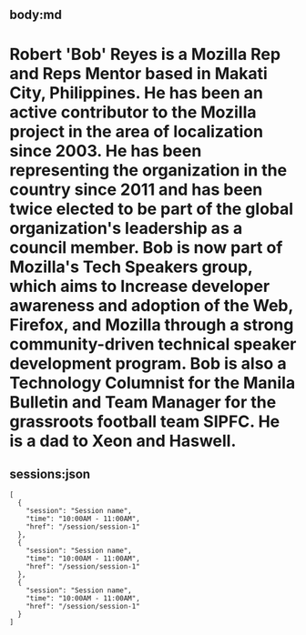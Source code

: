 body:md
-----
Robert 'Bob' Reyes is a Mozilla Rep and Reps Mentor based in Makati City, Philippines. He has been an active contributor to the Mozilla project in the area of localization since 2003. He has been representing the organization in the country since 2011 and has been twice elected to be part of the global organization's leadership as a council member. Bob is now part of Mozilla's Tech Speakers group, which aims to Increase developer awareness and adoption of the Web, Firefox, and Mozilla through a strong community-driven technical speaker development program. Bob is also a Technology Columnist for the Manila Bulletin and Team Manager for the grassroots football team SIPFC. He is a dad to Xeon and Haswell.
=====
sessions:json
-----
    [
      {
        "session": "Session name",
        "time": "10:00AM - 11:00AM",
        "href": "/session/session-1"
      },
      {
        "session": "Session name",
        "time": "10:00AM - 11:00AM",
        "href": "/session/session-1"
      },
      {
        "session": "Session name",
        "time": "10:00AM - 11:00AM",
        "href": "/session/session-1"
      }
    ]